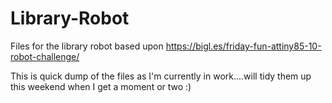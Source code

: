 # Library-Robot
Files for the library robot based upon https://bigl.es/friday-fun-attiny85-10-robot-challenge/

This is quick dump of the files as I'm currently in work....will tidy them up this weekend when I get a moment or two :)
